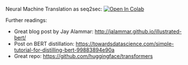 Neural Machine Translation as seq2sec:
[![Open In Colab](https://colab.research.google.com/assets/colab-badge.svg)](https://colab.research.google.com/github/neychev/harbour_dlia2020/blob/master/day06/practice_BERT_for_text_classification.ipynb)

Further readings:

* Great blog post by Jay Alammar: http://jalammar.github.io/illustrated-bert/
* Post on BERT distillation: https://towardsdatascience.com/simple-tutorial-for-distilling-bert-99883894e90a
* Great repo: https://github.com/huggingface/transformers
